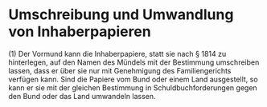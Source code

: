 # Umschreibung und Umwandlung von Inhaberpapieren

(1) Der Vormund kann die Inhaberpapiere, statt sie nach § 1814 zu hinterlegen, auf den Namen des Mündels mit der Bestimmung umschreiben lassen, dass er über sie nur mit Genehmigung des Familiengerichts verfügen kann. Sind die Papiere vom Bund oder einem Land ausgestellt, so kann er sie mit der gleichen Bestimmung in Schuldbuchforderungen gegen den Bund oder das Land umwandeln lassen.